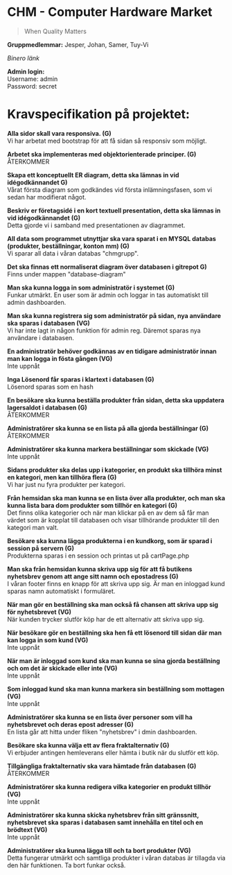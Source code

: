 # CHM - Computer Hardware Market
>When Quality Matters

**Gruppmedlemmar:** Jesper, Johan, Samer, Tuy-Vi

*Binero länk*

**Admin login:**\
Username: admin\
Password: secret

# Kravspecifikation på projektet: 

**Alla sidor skall vara responsiva. (G)**\
Vi har arbetat med bootstrap för att få sidan så responsiv som möjligt.

**Arbetet ska implementeras med objektorienterade principer. (G)**\
ÅTERKOMMER

**Skapa ett konceptuellt ER diagram, detta ska lämnas in vid idégodkännandet G)**\
Vårat första diagram som godkändes vid första inlämningsfasen, som vi sedan har modifierat något.

**Beskriv er företagsidé i en kort textuell presentation, detta ska lämnas in vid idégodkännandet (G)**\
Detta gjorde vi i samband med presentationen av diagrammet.

**All data som programmet utnyttjar ska vara sparat i en MYSQL databas (produkter, beställningar, konton mm) (G)**\
Vi sparar all data i våran databas "chmgrupp".

**Det ska finnas ett normaliserat diagram över databasen i gitrepot G)**\
Finns under mappen "database-diagram"

**Man ska kunna logga in som administratör i systemet (G)**\
Funkar utmärkt. En user som är admin och loggar in tas automatiskt till admin dashboarden.

**Man ska kunna registrera sig som administratör på sidan, nya användare ska sparas i databasen (VG)**\
Vi har inte lagt in någon funktion för admin reg. Däremot sparas nya användare i databasen.

**En administratör behöver godkännas av en tidigare administratör innan man kan logga in fösta gången (VG)**\
Inte uppnåt

**Inga Lösenord får sparas i klartext i databasen (G)**\
Lösenord sparas som en hash

**En besökare ska kunna beställa produkter från sidan, detta ska uppdatera lagersaldot i databasen (G)**\
ÅTERKOMMER

**Administratörer ska kunna se en lista på alla gjorda beställningar (G)**\
ÅTERKOMMER

**Administratörer ska kunna markera beställningar som skickade (VG)**\
Inte uppnåt

**Sidans produkter ska delas upp i kategorier, en produkt ska tillhöra minst en kategori, men kan tillhöra flera (G)**\
Vi har just nu fyra produkter per kategori. 

**Från hemsidan ska man kunna se en lista över alla produkter, och man ska kunna lista bara dom produkter som tillhör en kategori (G)**\
Det finns olika kategorier och när man klickar på en av dem så får man värdet som är kopplat till databasen och visar tillhörande produkter till den kategori man valt.


**Besökare ska kunna lägga produkterna i en kundkorg, som är sparad i session på servern (G)**\
Produkterna sparas i en session och printas ut på cartPage.php

**Man ska från hemsidan kunna skriva upp sig för att få butikens nyhetsbrev genom att ange sitt namn och epostadress (G)**\
I våran footer finns en knapp för att skriva upp sig. Är man en inloggad kund sparas namn automatiskt i formuläret.

**När man gör en beställning ska man också få chansen att skriva upp sig för nyhetsbrevet (VG)**\
När kunden trycker slutför köp har de ett alternativ att skriva upp sig.

**När besökare gör en beställning ska hen få ett lösenord till sidan där man kan logga in som kund (VG)**\
Inte uppnåt

**När man är inloggad som kund ska man kunna se sina gjorda beställning och om det är skickade eller inte (VG)**\
Inte uppnåt

**Som inloggad kund ska man kunna markera sin beställning som mottagen (VG)**\
Inte uppnåt

**Administratörer ska kunna se en lista över personer som vill ha nyhetsbrevet och deras epost adresser (G)**\
En lista går att hitta under fliken "nyhetsbrev" i dmin dashboarden.

**Besökare ska kunna välja ett av flera fraktalternativ (G)**\
Vi erbjuder antingen hemleverans eller hämta i butik när du slutför ett köp.

**Tillgängliga fraktalternativ ska vara hämtade från databasen (G)**\
ÅTERKOMMER

**Administratörer ska kunna redigera vilka kategorier en produkt tillhör (VG)**\
Inte uppnåt

**Administratörer ska kunna skicka nyhetsbrev från sitt gränssnitt, nyhetsbrevet ska sparas i databasen samt innehålla en titel och en brödtext (VG)**\
Inte uppnåt

**Administratörer ska kunna lägga till och ta bort produkter (VG)**\
Detta fungerar utmärkt och samtliga produkter i våran databas är tillagda via den här funktionen. Ta bort funkar också. 
